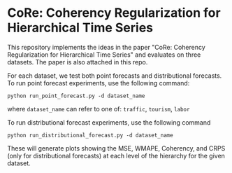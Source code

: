 # CoRe: Coherency Regularization for Hierarchical Time Series

This repository implements the ideas in the paper "CoRe: Coherency Regularization for Hierarchical Time Series" and evaluates on three datasets. The paper is also attached in this repo.

For each dataset, we test both point forecasts and distributional forecasts. To run point forecast experiments, use the following command: 

``python run_point_forecast.py -d dataset_name``

where ``dataset_name`` can refer to one of: ``traffic``, ``tourism``, ``labor``

To run distributional forecast experiments, use the following command

``python run_distributional_forecast.py -d dataset_name``

These will generate plots showing the MSE, WMAPE, Coherency, and CRPS (only for distributional forecasts) at each level of the hierarchy for the given dataset. 
